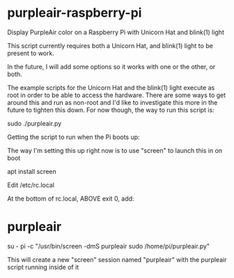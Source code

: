 # purpleair-raspberry-pi
Display PurpleAir color on a Raspberry Pi with Unicorn Hat and blink(1) light

This script currently requires both a Unicorn Hat, and blink(1) light to be present to work.

In the future, I will add some options so it works with one or the other, or both.

The example scripts for the Unicorn Hat and the blink(1) light execute as root in order to be able to access the hardware.
There are some ways to get around this and run as non-root and I'd like to investigate this more in the future to tighten this down.
For now though, the way to run this script is:

sudo ./purpleair.py

Getting the script to run when the Pi boots up:

The way I'm setting this up right now is to use "screen" to launch this in on boot

apt install screen

Edit /etc/rc.local

At the bottom of rc.local, ABOVE exit 0, add:

# purpleair
su - pi -c "/usr/bin/screen -dmS purpleair sudo /home/pi/purpleair.py"

This will create a new "screen" session named "purpleair" with the purpleair script running inside of it

